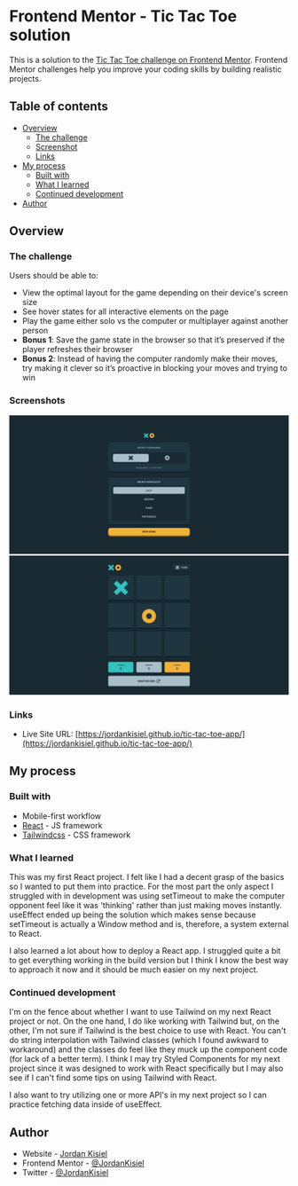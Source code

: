 # Frontend Mentor - Tic Tac Toe solution

This is a solution to the [Tic Tac Toe challenge on Frontend Mentor](https://www.frontendmentor.io/challenges/tic-tac-toe-game-Re7ZF_E2v). Frontend Mentor challenges help you improve your coding skills by building realistic projects. 

## Table of contents

- [Overview](#overview)
  - [The challenge](#the-challenge)
  - [Screenshot](#screenshot)
  - [Links](#links)
- [My process](#my-process)
  - [Built with](#built-with)
  - [What I learned](#what-i-learned)
  - [Continued development](#continued-development)
- [Author](#author)

## Overview

### The challenge

Users should be able to:

- View the optimal layout for the game depending on their device's screen size
- See hover states for all interactive elements on the page
- Play the game either solo vs the computer or multiplayer against another person
- **Bonus 1**: Save the game state in the browser so that it’s preserved if the player refreshes their browser
- **Bonus 2**: Instead of having the computer randomly make their moves, try making it clever so it’s proactive in blocking your moves and trying to win

### Screenshots

![](./screenshot1.png)
![](./screenshot2.png)

### Links

- Live Site URL: [https://jordankisiel.github.io/tic-tac-toe-app/](https://jordankisiel.github.io/tic-tac-toe-app/)

## My process

### Built with

- Mobile-first workflow
- [React](https://reactjs.org/) - JS framework
- [Tailwindcss](https://tailwindcss.com/) - CSS framework

### What I learned

This was my first React project. I felt like I had a decent grasp of the basics so I wanted to put them into practice. For the most part the only aspect I struggled with in development was using setTimeout to make the computer opponent feel like it was 'thinking' rather than just making moves instantly. useEffect ended up being the solution which makes sense because setTimeout is actually a Window method and is, therefore, a system external to React.

I also learned a lot about how to deploy a React app. I struggled quite a bit to get everything working in the build version but I think I know the best way to approach it now and it should be much easier on my next project.

### Continued development

I'm on the fence about whether I want to use Tailwind on my next React project or not. On the one hand, I do like working with Tailwind but, on the other, I'm not sure if Tailwind is the best choice to use with React. You can't do string interpolation with Tailwind classes (which I found awkward to workaround) and the classes do feel like they muck up the component code (for lack of a better term). I think I may try Styled Components for my next project since it was designed to work with React specifically but I may also see if I can't find some tips on using Tailwind with React.

I also want to try utilizing one or more API's in my next project so I can practice fetching data inside of useEffect.

## Author

- Website - [Jordan Kisiel](https://robojojo.co/)
- Frontend Mentor - [@JordanKisiel](https://www.frontendmentor.io/profile/JordanKisiel)
- Twitter - [@JordanKisiel](https://www.twitter.com/JordanKisiel)

